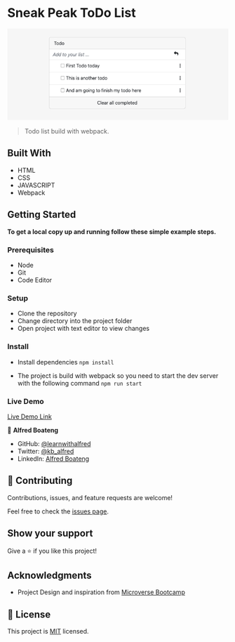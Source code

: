# Sneak Peak ToDo List

![Sneak Peak ToDo List](./image-placeholder.png)

> Todo list build with webpack.

## Built With

- HTML
- CSS
- JAVASCRIPT
- Webpack

## Getting Started

**To get a local copy up and running follow these simple example steps.**

### Prerequisites

- Node
- Git
- Code Editor

### Setup

- Clone the repository
- Change directory into the project folder
- Open project with text editor to view changes

### Install

- Install dependencies `npm install`

- The project is build with webpack so you need to start the dev server with the following command `npm run start`

### Live Demo

[Live Demo Link](https://learnwithalfred.github.io/alfred-sneak-peek--to-do/)

👤 **Alfred Boateng**

- GitHub: [@learnwithalfred](https://github.com/learnwithalfred)
- Twitter: [@kb_alfred](https://twitter.com/kb_alfred)
- LinkedIn: [Alfred Boateng](https://www.linkedin.com/in/alfred-boateng-704670138/)

## 🤝 Contributing

Contributions, issues, and feature requests are welcome!

Feel free to check the [issues page](../../issues/).

## Show your support

Give a ⭐️ if you like this project!

## Acknowledgments

- Project Design and inspiration from [Microverse Bootcamp](https://www.microverse.org)

## 📝 License

This project is [MIT](./MIT.md) licensed.
